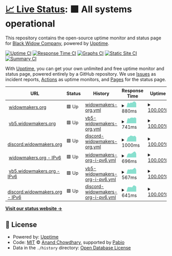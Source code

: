 # [📈 Live Status](https://status.the-bwc.com): <!--live status--> **🟩 All systems operational**

This repository contains the open-source uptime monitor and status page for [Black Widow Company](https://the-bwc.com), powered by [Upptime](https://github.com/upptime/upptime).

[![Uptime CI](https://github.com/the-bwc/uptime-monitor/workflows/Uptime%20CI/badge.svg)](https://github.com/the-bwc/uptime-monitor/actions?query=workflow%3A%22Uptime+CI%22)
[![Response Time CI](https://github.com/the-bwc/uptime-monitor/workflows/Response%20Time%20CI/badge.svg)](https://github.com/the-bwc/uptime-monitor/actions?query=workflow%3A%22Response+Time+CI%22)
[![Graphs CI](https://github.com/the-bwc/uptime-monitor/workflows/Graphs%20CI/badge.svg)](https://github.com/the-bwc/uptime-monitor/actions?query=workflow%3A%22Graphs+CI%22)
[![Static Site CI](https://github.com/the-bwc/uptime-monitor/workflows/Static%20Site%20CI/badge.svg)](https://github.com/the-bwc/uptime-monitor/actions?query=workflow%3A%22Static+Site+CI%22)
[![Summary CI](https://github.com/the-bwc/uptime-monitor/workflows/Summary%20CI/badge.svg)](https://github.com/the-bwc/uptime-monitor/actions?query=workflow%3A%22Summary+CI%22)

With [Upptime](https://upptime.js.org), you can get your own unlimited and free uptime monitor and status page, powered entirely by a GitHub repository. We use [Issues](https://github.com/the-bwc/uptime-monitor/issues) as incident reports, [Actions](https://github.com/the-bwc/uptime-monitor/actions) as uptime monitors, and [Pages](https://the-bwc.github.io/uptime-monitor) for the status page.

<!--start: status pages-->
<!-- This summary is generated by Upptime (https://github.com/upptime/upptime) -->
<!-- Do not edit this manually, your changes will be overwritten -->
<!-- prettier-ignore -->
| URL | Status | History | Response Time | Uptime |
| --- | ------ | ------- | ------------- | ------ |
| <img alt="" src="https://icons.duckduckgo.com/ip3/widowmakers.org.ico" height="13"> [widowmakers.org](https://widowmakers.org) | 🟩 Up | [widowmakers-org.yml](https://github.com/THE-BWC/uptime-monitor/commits/HEAD/history/widowmakers-org.yml) | <details><summary><img alt="Response time graph" src="./graphs/widowmakers-org/response-time-week.png" height="20"> 880ms</summary><br><a href="https://status.widowmakers.org/history/widowmakers-org"><img alt="Response time 828" src="https://img.shields.io/endpoint?url=https%3A%2F%2Fraw.githubusercontent.com%2FTHE-BWC%2Fuptime-monitor%2FHEAD%2Fapi%2Fwidowmakers-org%2Fresponse-time.json"></a><br><a href="https://status.widowmakers.org/history/widowmakers-org"><img alt="24-hour response time 877" src="https://img.shields.io/endpoint?url=https%3A%2F%2Fraw.githubusercontent.com%2FTHE-BWC%2Fuptime-monitor%2FHEAD%2Fapi%2Fwidowmakers-org%2Fresponse-time-day.json"></a><br><a href="https://status.widowmakers.org/history/widowmakers-org"><img alt="7-day response time 880" src="https://img.shields.io/endpoint?url=https%3A%2F%2Fraw.githubusercontent.com%2FTHE-BWC%2Fuptime-monitor%2FHEAD%2Fapi%2Fwidowmakers-org%2Fresponse-time-week.json"></a><br><a href="https://status.widowmakers.org/history/widowmakers-org"><img alt="30-day response time 846" src="https://img.shields.io/endpoint?url=https%3A%2F%2Fraw.githubusercontent.com%2FTHE-BWC%2Fuptime-monitor%2FHEAD%2Fapi%2Fwidowmakers-org%2Fresponse-time-month.json"></a><br><a href="https://status.widowmakers.org/history/widowmakers-org"><img alt="1-year response time 828" src="https://img.shields.io/endpoint?url=https%3A%2F%2Fraw.githubusercontent.com%2FTHE-BWC%2Fuptime-monitor%2FHEAD%2Fapi%2Fwidowmakers-org%2Fresponse-time-year.json"></a></details> | <details><summary><a href="https://status.widowmakers.org/history/widowmakers-org">100.00%</a></summary><a href="https://status.widowmakers.org/history/widowmakers-org"><img alt="All-time uptime 100.00%" src="https://img.shields.io/endpoint?url=https%3A%2F%2Fraw.githubusercontent.com%2FTHE-BWC%2Fuptime-monitor%2FHEAD%2Fapi%2Fwidowmakers-org%2Fuptime.json"></a><br><a href="https://status.widowmakers.org/history/widowmakers-org"><img alt="24-hour uptime 100.00%" src="https://img.shields.io/endpoint?url=https%3A%2F%2Fraw.githubusercontent.com%2FTHE-BWC%2Fuptime-monitor%2FHEAD%2Fapi%2Fwidowmakers-org%2Fuptime-day.json"></a><br><a href="https://status.widowmakers.org/history/widowmakers-org"><img alt="7-day uptime 100.00%" src="https://img.shields.io/endpoint?url=https%3A%2F%2Fraw.githubusercontent.com%2FTHE-BWC%2Fuptime-monitor%2FHEAD%2Fapi%2Fwidowmakers-org%2Fuptime-week.json"></a><br><a href="https://status.widowmakers.org/history/widowmakers-org"><img alt="30-day uptime 100.00%" src="https://img.shields.io/endpoint?url=https%3A%2F%2Fraw.githubusercontent.com%2FTHE-BWC%2Fuptime-monitor%2FHEAD%2Fapi%2Fwidowmakers-org%2Fuptime-month.json"></a><br><a href="https://status.widowmakers.org/history/widowmakers-org"><img alt="1-year uptime 100.00%" src="https://img.shields.io/endpoint?url=https%3A%2F%2Fraw.githubusercontent.com%2FTHE-BWC%2Fuptime-monitor%2FHEAD%2Fapi%2Fwidowmakers-org%2Fuptime-year.json"></a></details>
| <img alt="" src="https://icons.duckduckgo.com/ip3/vb5.widowmakers.org.ico" height="13"> [vb5.widowmakers.org](https://vb5.widowmakers.org/forum/index.php) | 🟩 Up | [vb5-widowmakers-org.yml](https://github.com/THE-BWC/uptime-monitor/commits/HEAD/history/vb5-widowmakers-org.yml) | <details><summary><img alt="Response time graph" src="./graphs/vb5-widowmakers-org/response-time-week.png" height="20"> 741ms</summary><br><a href="https://status.widowmakers.org/history/vb5-widowmakers-org"><img alt="Response time 702" src="https://img.shields.io/endpoint?url=https%3A%2F%2Fraw.githubusercontent.com%2FTHE-BWC%2Fuptime-monitor%2FHEAD%2Fapi%2Fvb5-widowmakers-org%2Fresponse-time.json"></a><br><a href="https://status.widowmakers.org/history/vb5-widowmakers-org"><img alt="24-hour response time 739" src="https://img.shields.io/endpoint?url=https%3A%2F%2Fraw.githubusercontent.com%2FTHE-BWC%2Fuptime-monitor%2FHEAD%2Fapi%2Fvb5-widowmakers-org%2Fresponse-time-day.json"></a><br><a href="https://status.widowmakers.org/history/vb5-widowmakers-org"><img alt="7-day response time 741" src="https://img.shields.io/endpoint?url=https%3A%2F%2Fraw.githubusercontent.com%2FTHE-BWC%2Fuptime-monitor%2FHEAD%2Fapi%2Fvb5-widowmakers-org%2Fresponse-time-week.json"></a><br><a href="https://status.widowmakers.org/history/vb5-widowmakers-org"><img alt="30-day response time 700" src="https://img.shields.io/endpoint?url=https%3A%2F%2Fraw.githubusercontent.com%2FTHE-BWC%2Fuptime-monitor%2FHEAD%2Fapi%2Fvb5-widowmakers-org%2Fresponse-time-month.json"></a><br><a href="https://status.widowmakers.org/history/vb5-widowmakers-org"><img alt="1-year response time 702" src="https://img.shields.io/endpoint?url=https%3A%2F%2Fraw.githubusercontent.com%2FTHE-BWC%2Fuptime-monitor%2FHEAD%2Fapi%2Fvb5-widowmakers-org%2Fresponse-time-year.json"></a></details> | <details><summary><a href="https://status.widowmakers.org/history/vb5-widowmakers-org">100.00%</a></summary><a href="https://status.widowmakers.org/history/vb5-widowmakers-org"><img alt="All-time uptime 100.00%" src="https://img.shields.io/endpoint?url=https%3A%2F%2Fraw.githubusercontent.com%2FTHE-BWC%2Fuptime-monitor%2FHEAD%2Fapi%2Fvb5-widowmakers-org%2Fuptime.json"></a><br><a href="https://status.widowmakers.org/history/vb5-widowmakers-org"><img alt="24-hour uptime 100.00%" src="https://img.shields.io/endpoint?url=https%3A%2F%2Fraw.githubusercontent.com%2FTHE-BWC%2Fuptime-monitor%2FHEAD%2Fapi%2Fvb5-widowmakers-org%2Fuptime-day.json"></a><br><a href="https://status.widowmakers.org/history/vb5-widowmakers-org"><img alt="7-day uptime 100.00%" src="https://img.shields.io/endpoint?url=https%3A%2F%2Fraw.githubusercontent.com%2FTHE-BWC%2Fuptime-monitor%2FHEAD%2Fapi%2Fvb5-widowmakers-org%2Fuptime-week.json"></a><br><a href="https://status.widowmakers.org/history/vb5-widowmakers-org"><img alt="30-day uptime 100.00%" src="https://img.shields.io/endpoint?url=https%3A%2F%2Fraw.githubusercontent.com%2FTHE-BWC%2Fuptime-monitor%2FHEAD%2Fapi%2Fvb5-widowmakers-org%2Fuptime-month.json"></a><br><a href="https://status.widowmakers.org/history/vb5-widowmakers-org"><img alt="1-year uptime 100.00%" src="https://img.shields.io/endpoint?url=https%3A%2F%2Fraw.githubusercontent.com%2FTHE-BWC%2Fuptime-monitor%2FHEAD%2Fapi%2Fvb5-widowmakers-org%2Fuptime-year.json"></a></details>
| <img alt="" src="https://icons.duckduckgo.com/ip3/discord.widowmakers.org.ico" height="13"> [discord.widowmakers.org](https://discord.widowmakers.org) | 🟩 Up | [discord-widowmakers-org.yml](https://github.com/THE-BWC/uptime-monitor/commits/HEAD/history/discord-widowmakers-org.yml) | <details><summary><img alt="Response time graph" src="./graphs/discord-widowmakers-org/response-time-week.png" height="20"> 1000ms</summary><br><a href="https://status.widowmakers.org/history/discord-widowmakers-org"><img alt="Response time 948" src="https://img.shields.io/endpoint?url=https%3A%2F%2Fraw.githubusercontent.com%2FTHE-BWC%2Fuptime-monitor%2FHEAD%2Fapi%2Fdiscord-widowmakers-org%2Fresponse-time.json"></a><br><a href="https://status.widowmakers.org/history/discord-widowmakers-org"><img alt="24-hour response time 1234" src="https://img.shields.io/endpoint?url=https%3A%2F%2Fraw.githubusercontent.com%2FTHE-BWC%2Fuptime-monitor%2FHEAD%2Fapi%2Fdiscord-widowmakers-org%2Fresponse-time-day.json"></a><br><a href="https://status.widowmakers.org/history/discord-widowmakers-org"><img alt="7-day response time 1000" src="https://img.shields.io/endpoint?url=https%3A%2F%2Fraw.githubusercontent.com%2FTHE-BWC%2Fuptime-monitor%2FHEAD%2Fapi%2Fdiscord-widowmakers-org%2Fresponse-time-week.json"></a><br><a href="https://status.widowmakers.org/history/discord-widowmakers-org"><img alt="30-day response time 954" src="https://img.shields.io/endpoint?url=https%3A%2F%2Fraw.githubusercontent.com%2FTHE-BWC%2Fuptime-monitor%2FHEAD%2Fapi%2Fdiscord-widowmakers-org%2Fresponse-time-month.json"></a><br><a href="https://status.widowmakers.org/history/discord-widowmakers-org"><img alt="1-year response time 948" src="https://img.shields.io/endpoint?url=https%3A%2F%2Fraw.githubusercontent.com%2FTHE-BWC%2Fuptime-monitor%2FHEAD%2Fapi%2Fdiscord-widowmakers-org%2Fresponse-time-year.json"></a></details> | <details><summary><a href="https://status.widowmakers.org/history/discord-widowmakers-org">100.00%</a></summary><a href="https://status.widowmakers.org/history/discord-widowmakers-org"><img alt="All-time uptime 100.00%" src="https://img.shields.io/endpoint?url=https%3A%2F%2Fraw.githubusercontent.com%2FTHE-BWC%2Fuptime-monitor%2FHEAD%2Fapi%2Fdiscord-widowmakers-org%2Fuptime.json"></a><br><a href="https://status.widowmakers.org/history/discord-widowmakers-org"><img alt="24-hour uptime 100.00%" src="https://img.shields.io/endpoint?url=https%3A%2F%2Fraw.githubusercontent.com%2FTHE-BWC%2Fuptime-monitor%2FHEAD%2Fapi%2Fdiscord-widowmakers-org%2Fuptime-day.json"></a><br><a href="https://status.widowmakers.org/history/discord-widowmakers-org"><img alt="7-day uptime 100.00%" src="https://img.shields.io/endpoint?url=https%3A%2F%2Fraw.githubusercontent.com%2FTHE-BWC%2Fuptime-monitor%2FHEAD%2Fapi%2Fdiscord-widowmakers-org%2Fuptime-week.json"></a><br><a href="https://status.widowmakers.org/history/discord-widowmakers-org"><img alt="30-day uptime 100.00%" src="https://img.shields.io/endpoint?url=https%3A%2F%2Fraw.githubusercontent.com%2FTHE-BWC%2Fuptime-monitor%2FHEAD%2Fapi%2Fdiscord-widowmakers-org%2Fuptime-month.json"></a><br><a href="https://status.widowmakers.org/history/discord-widowmakers-org"><img alt="1-year uptime 100.00%" src="https://img.shields.io/endpoint?url=https%3A%2F%2Fraw.githubusercontent.com%2FTHE-BWC%2Fuptime-monitor%2FHEAD%2Fapi%2Fdiscord-widowmakers-org%2Fuptime-year.json"></a></details>
| <img alt="" src="https://icons.duckduckgo.com/ip3/widowmakers.org.ico" height="13"> [widowmakers.org - IPv6](https://widowmakers.org) | 🟩 Up | [widowmakers-org-i-pv6.yml](https://github.com/THE-BWC/uptime-monitor/commits/HEAD/history/widowmakers-org-i-pv6.yml) | <details><summary><img alt="Response time graph" src="./graphs/widowmakers-org-i-pv6/response-time-week.png" height="20"> 696ms</summary><br><a href="https://status.widowmakers.org/history/widowmakers-org-i-pv6"><img alt="Response time 651" src="https://img.shields.io/endpoint?url=https%3A%2F%2Fraw.githubusercontent.com%2FTHE-BWC%2Fuptime-monitor%2FHEAD%2Fapi%2Fwidowmakers-org-i-pv6%2Fresponse-time.json"></a><br><a href="https://status.widowmakers.org/history/widowmakers-org-i-pv6"><img alt="24-hour response time 727" src="https://img.shields.io/endpoint?url=https%3A%2F%2Fraw.githubusercontent.com%2FTHE-BWC%2Fuptime-monitor%2FHEAD%2Fapi%2Fwidowmakers-org-i-pv6%2Fresponse-time-day.json"></a><br><a href="https://status.widowmakers.org/history/widowmakers-org-i-pv6"><img alt="7-day response time 696" src="https://img.shields.io/endpoint?url=https%3A%2F%2Fraw.githubusercontent.com%2FTHE-BWC%2Fuptime-monitor%2FHEAD%2Fapi%2Fwidowmakers-org-i-pv6%2Fresponse-time-week.json"></a><br><a href="https://status.widowmakers.org/history/widowmakers-org-i-pv6"><img alt="30-day response time 651" src="https://img.shields.io/endpoint?url=https%3A%2F%2Fraw.githubusercontent.com%2FTHE-BWC%2Fuptime-monitor%2FHEAD%2Fapi%2Fwidowmakers-org-i-pv6%2Fresponse-time-month.json"></a><br><a href="https://status.widowmakers.org/history/widowmakers-org-i-pv6"><img alt="1-year response time 651" src="https://img.shields.io/endpoint?url=https%3A%2F%2Fraw.githubusercontent.com%2FTHE-BWC%2Fuptime-monitor%2FHEAD%2Fapi%2Fwidowmakers-org-i-pv6%2Fresponse-time-year.json"></a></details> | <details><summary><a href="https://status.widowmakers.org/history/widowmakers-org-i-pv6">100.00%</a></summary><a href="https://status.widowmakers.org/history/widowmakers-org-i-pv6"><img alt="All-time uptime 100.00%" src="https://img.shields.io/endpoint?url=https%3A%2F%2Fraw.githubusercontent.com%2FTHE-BWC%2Fuptime-monitor%2FHEAD%2Fapi%2Fwidowmakers-org-i-pv6%2Fuptime.json"></a><br><a href="https://status.widowmakers.org/history/widowmakers-org-i-pv6"><img alt="24-hour uptime 100.00%" src="https://img.shields.io/endpoint?url=https%3A%2F%2Fraw.githubusercontent.com%2FTHE-BWC%2Fuptime-monitor%2FHEAD%2Fapi%2Fwidowmakers-org-i-pv6%2Fuptime-day.json"></a><br><a href="https://status.widowmakers.org/history/widowmakers-org-i-pv6"><img alt="7-day uptime 100.00%" src="https://img.shields.io/endpoint?url=https%3A%2F%2Fraw.githubusercontent.com%2FTHE-BWC%2Fuptime-monitor%2FHEAD%2Fapi%2Fwidowmakers-org-i-pv6%2Fuptime-week.json"></a><br><a href="https://status.widowmakers.org/history/widowmakers-org-i-pv6"><img alt="30-day uptime 100.00%" src="https://img.shields.io/endpoint?url=https%3A%2F%2Fraw.githubusercontent.com%2FTHE-BWC%2Fuptime-monitor%2FHEAD%2Fapi%2Fwidowmakers-org-i-pv6%2Fuptime-month.json"></a><br><a href="https://status.widowmakers.org/history/widowmakers-org-i-pv6"><img alt="1-year uptime 100.00%" src="https://img.shields.io/endpoint?url=https%3A%2F%2Fraw.githubusercontent.com%2FTHE-BWC%2Fuptime-monitor%2FHEAD%2Fapi%2Fwidowmakers-org-i-pv6%2Fuptime-year.json"></a></details>
| <img alt="" src="https://icons.duckduckgo.com/ip3/vb5.widowmakers.org.ico" height="13"> [vb5.widowmakers.org - IPv6](https://vb5.widowmakers.org/forum/index.php) | 🟩 Up | [vb5-widowmakers-org-i-pv6.yml](https://github.com/THE-BWC/uptime-monitor/commits/HEAD/history/vb5-widowmakers-org-i-pv6.yml) | <details><summary><img alt="Response time graph" src="./graphs/vb5-widowmakers-org-i-pv6/response-time-week.png" height="20"> 567ms</summary><br><a href="https://status.widowmakers.org/history/vb5-widowmakers-org-i-pv6"><img alt="Response time 557" src="https://img.shields.io/endpoint?url=https%3A%2F%2Fraw.githubusercontent.com%2FTHE-BWC%2Fuptime-monitor%2FHEAD%2Fapi%2Fvb5-widowmakers-org-i-pv6%2Fresponse-time.json"></a><br><a href="https://status.widowmakers.org/history/vb5-widowmakers-org-i-pv6"><img alt="24-hour response time 598" src="https://img.shields.io/endpoint?url=https%3A%2F%2Fraw.githubusercontent.com%2FTHE-BWC%2Fuptime-monitor%2FHEAD%2Fapi%2Fvb5-widowmakers-org-i-pv6%2Fresponse-time-day.json"></a><br><a href="https://status.widowmakers.org/history/vb5-widowmakers-org-i-pv6"><img alt="7-day response time 567" src="https://img.shields.io/endpoint?url=https%3A%2F%2Fraw.githubusercontent.com%2FTHE-BWC%2Fuptime-monitor%2FHEAD%2Fapi%2Fvb5-widowmakers-org-i-pv6%2Fresponse-time-week.json"></a><br><a href="https://status.widowmakers.org/history/vb5-widowmakers-org-i-pv6"><img alt="30-day response time 556" src="https://img.shields.io/endpoint?url=https%3A%2F%2Fraw.githubusercontent.com%2FTHE-BWC%2Fuptime-monitor%2FHEAD%2Fapi%2Fvb5-widowmakers-org-i-pv6%2Fresponse-time-month.json"></a><br><a href="https://status.widowmakers.org/history/vb5-widowmakers-org-i-pv6"><img alt="1-year response time 557" src="https://img.shields.io/endpoint?url=https%3A%2F%2Fraw.githubusercontent.com%2FTHE-BWC%2Fuptime-monitor%2FHEAD%2Fapi%2Fvb5-widowmakers-org-i-pv6%2Fresponse-time-year.json"></a></details> | <details><summary><a href="https://status.widowmakers.org/history/vb5-widowmakers-org-i-pv6">100.00%</a></summary><a href="https://status.widowmakers.org/history/vb5-widowmakers-org-i-pv6"><img alt="All-time uptime 100.00%" src="https://img.shields.io/endpoint?url=https%3A%2F%2Fraw.githubusercontent.com%2FTHE-BWC%2Fuptime-monitor%2FHEAD%2Fapi%2Fvb5-widowmakers-org-i-pv6%2Fuptime.json"></a><br><a href="https://status.widowmakers.org/history/vb5-widowmakers-org-i-pv6"><img alt="24-hour uptime 100.00%" src="https://img.shields.io/endpoint?url=https%3A%2F%2Fraw.githubusercontent.com%2FTHE-BWC%2Fuptime-monitor%2FHEAD%2Fapi%2Fvb5-widowmakers-org-i-pv6%2Fuptime-day.json"></a><br><a href="https://status.widowmakers.org/history/vb5-widowmakers-org-i-pv6"><img alt="7-day uptime 100.00%" src="https://img.shields.io/endpoint?url=https%3A%2F%2Fraw.githubusercontent.com%2FTHE-BWC%2Fuptime-monitor%2FHEAD%2Fapi%2Fvb5-widowmakers-org-i-pv6%2Fuptime-week.json"></a><br><a href="https://status.widowmakers.org/history/vb5-widowmakers-org-i-pv6"><img alt="30-day uptime 100.00%" src="https://img.shields.io/endpoint?url=https%3A%2F%2Fraw.githubusercontent.com%2FTHE-BWC%2Fuptime-monitor%2FHEAD%2Fapi%2Fvb5-widowmakers-org-i-pv6%2Fuptime-month.json"></a><br><a href="https://status.widowmakers.org/history/vb5-widowmakers-org-i-pv6"><img alt="1-year uptime 100.00%" src="https://img.shields.io/endpoint?url=https%3A%2F%2Fraw.githubusercontent.com%2FTHE-BWC%2Fuptime-monitor%2FHEAD%2Fapi%2Fvb5-widowmakers-org-i-pv6%2Fuptime-year.json"></a></details>
| <img alt="" src="https://icons.duckduckgo.com/ip3/discord.widowmakers.org.ico" height="13"> [discord.widowmakers.org - IPv6](https://discord.widowmakers.org) | 🟩 Up | [discord-widowmakers-org-i-pv6.yml](https://github.com/THE-BWC/uptime-monitor/commits/HEAD/history/discord-widowmakers-org-i-pv6.yml) | <details><summary><img alt="Response time graph" src="./graphs/discord-widowmakers-org-i-pv6/response-time-week.png" height="20"> 641ms</summary><br><a href="https://status.widowmakers.org/history/discord-widowmakers-org-i-pv6"><img alt="Response time 618" src="https://img.shields.io/endpoint?url=https%3A%2F%2Fraw.githubusercontent.com%2FTHE-BWC%2Fuptime-monitor%2FHEAD%2Fapi%2Fdiscord-widowmakers-org-i-pv6%2Fresponse-time.json"></a><br><a href="https://status.widowmakers.org/history/discord-widowmakers-org-i-pv6"><img alt="24-hour response time 743" src="https://img.shields.io/endpoint?url=https%3A%2F%2Fraw.githubusercontent.com%2FTHE-BWC%2Fuptime-monitor%2FHEAD%2Fapi%2Fdiscord-widowmakers-org-i-pv6%2Fresponse-time-day.json"></a><br><a href="https://status.widowmakers.org/history/discord-widowmakers-org-i-pv6"><img alt="7-day response time 641" src="https://img.shields.io/endpoint?url=https%3A%2F%2Fraw.githubusercontent.com%2FTHE-BWC%2Fuptime-monitor%2FHEAD%2Fapi%2Fdiscord-widowmakers-org-i-pv6%2Fresponse-time-week.json"></a><br><a href="https://status.widowmakers.org/history/discord-widowmakers-org-i-pv6"><img alt="30-day response time 627" src="https://img.shields.io/endpoint?url=https%3A%2F%2Fraw.githubusercontent.com%2FTHE-BWC%2Fuptime-monitor%2FHEAD%2Fapi%2Fdiscord-widowmakers-org-i-pv6%2Fresponse-time-month.json"></a><br><a href="https://status.widowmakers.org/history/discord-widowmakers-org-i-pv6"><img alt="1-year response time 618" src="https://img.shields.io/endpoint?url=https%3A%2F%2Fraw.githubusercontent.com%2FTHE-BWC%2Fuptime-monitor%2FHEAD%2Fapi%2Fdiscord-widowmakers-org-i-pv6%2Fresponse-time-year.json"></a></details> | <details><summary><a href="https://status.widowmakers.org/history/discord-widowmakers-org-i-pv6">100.00%</a></summary><a href="https://status.widowmakers.org/history/discord-widowmakers-org-i-pv6"><img alt="All-time uptime 100.00%" src="https://img.shields.io/endpoint?url=https%3A%2F%2Fraw.githubusercontent.com%2FTHE-BWC%2Fuptime-monitor%2FHEAD%2Fapi%2Fdiscord-widowmakers-org-i-pv6%2Fuptime.json"></a><br><a href="https://status.widowmakers.org/history/discord-widowmakers-org-i-pv6"><img alt="24-hour uptime 100.00%" src="https://img.shields.io/endpoint?url=https%3A%2F%2Fraw.githubusercontent.com%2FTHE-BWC%2Fuptime-monitor%2FHEAD%2Fapi%2Fdiscord-widowmakers-org-i-pv6%2Fuptime-day.json"></a><br><a href="https://status.widowmakers.org/history/discord-widowmakers-org-i-pv6"><img alt="7-day uptime 100.00%" src="https://img.shields.io/endpoint?url=https%3A%2F%2Fraw.githubusercontent.com%2FTHE-BWC%2Fuptime-monitor%2FHEAD%2Fapi%2Fdiscord-widowmakers-org-i-pv6%2Fuptime-week.json"></a><br><a href="https://status.widowmakers.org/history/discord-widowmakers-org-i-pv6"><img alt="30-day uptime 100.00%" src="https://img.shields.io/endpoint?url=https%3A%2F%2Fraw.githubusercontent.com%2FTHE-BWC%2Fuptime-monitor%2FHEAD%2Fapi%2Fdiscord-widowmakers-org-i-pv6%2Fuptime-month.json"></a><br><a href="https://status.widowmakers.org/history/discord-widowmakers-org-i-pv6"><img alt="1-year uptime 100.00%" src="https://img.shields.io/endpoint?url=https%3A%2F%2Fraw.githubusercontent.com%2FTHE-BWC%2Fuptime-monitor%2FHEAD%2Fapi%2Fdiscord-widowmakers-org-i-pv6%2Fuptime-year.json"></a></details>

<!--end: status pages-->

[**Visit our status website →**](https://status.the-bwc.com)

## 📄 License

- Powered by: [Upptime](https://github.com/upptime/upptime)
- Code: [MIT](./LICENSE) © [Anand Chowdhary](https://anandchowdhary.com), supported by [Pabio](https://pabio.com)
- Data in the `./history` directory: [Open Database License](https://opendatacommons.org/licenses/odbl/1-0/)

